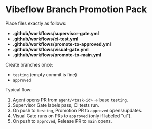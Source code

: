 # Vibeflow Branch Promotion Pack

Place files exactly as follows:

- **.github/workflows/supervisor-gate.yml**
- **.github/workflows/ci-test.yml**
- **.github/workflows/promote-to-approved.yml**
- **.github/workflows/visual-gate.yml**
- **.github/workflows/promote-to-main.yml**

Create branches once:
- `testing` (empty commit is fine)
- `approved`

Typical flow:
1) Agent opens PR from `agent/<task-id>` → base `testing`.
2) Supervisor Gate labels pass, CI tests run.
3) On push to `testing`, Promotion PR to `approved` opens/updates.
4) Visual Gate runs on PRs to `approved` (only if labeled \"ui\").
5) On push to `approved`, Release PR to `main` opens.
